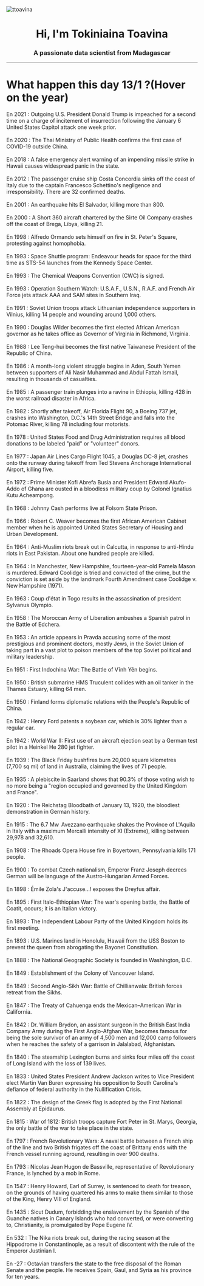 
<p align="left"> <img src="https://komarev.com/ghpvc/?username=ttoavina&label=Profile%20views&color=0e75b6&style=flat" alt="ttoavina" /> </p>
<h1 align="center">Hi, I'm Tokiniaina Toavina</h1>
<h3 align="center">A passionate data scientist from Madagascar</h3>
    
<hr/>
<h1> What happen this day 13/1 ?(Hover on the year)</h1>

En 2021 : Outgoing U.S. President Donald Trump is impeached for a second time on a charge of incitement of insurrection following the January 6 United States Capitol attack one week prior.
<br/><br/>
En 2020 : The Thai Ministry of Public Health confirms the first case of COVID-19 outside China.
<br/><br/>
En 2018 : A false emergency alert warning of an impending missile strike in Hawaii causes widespread panic in the state.
<br/><br/>
En 2012 : The passenger cruise ship Costa Concordia sinks off the coast of Italy due to the captain Francesco Schettino's negligence and irresponsibility. There are 32 confirmed deaths.
<br/><br/>
En 2001 : An earthquake hits El Salvador, killing more than 800.
<br/><br/>
En 2000 : A Short 360 aircraft chartered by the Sirte Oil Company crashes off the coast of Brega, Libya, killing 21.
<br/><br/>
En 1998 : Alfredo Ormando sets himself on fire in St. Peter's Square, protesting against homophobia.
<br/><br/>
En 1993 : Space Shuttle program: Endeavour heads for space for the third time as STS-54 launches from the Kennedy Space Center.
<br/><br/>
En 1993 : The Chemical Weapons Convention (CWC) is signed.
<br/><br/>
En 1993 : Operation Southern Watch: U.S.A.F., U.S.N., R.A.F. and French Air Force jets attack AAA and SAM sites in Southern Iraq.
<br/><br/>
En 1991 : Soviet Union troops attack Lithuanian independence supporters in Vilnius, killing 14 people and wounding around 1,000 others.
<br/><br/>
En 1990 : Douglas Wilder becomes the first elected African American governor as he takes office as Governor of Virginia in Richmond, Virginia.
<br/><br/>
En 1988 : Lee Teng-hui becomes the first native Taiwanese President of the Republic of China.
<br/><br/>
En 1986 : A month-long violent struggle begins in Aden, South Yemen between supporters of Ali Nasir Muhammad and Abdul Fattah Ismail, resulting in thousands of casualties.
<br/><br/>
En 1985 : A passenger train plunges into a ravine in Ethiopia, killing 428 in the worst railroad disaster in Africa.
<br/><br/>
En 1982 : Shortly after takeoff, Air Florida Flight 90, a Boeing 737 jet, crashes into Washington, D.C.'s 14th Street Bridge and falls into the Potomac River, killing 78 including four motorists.
<br/><br/>
En 1978 : United States Food and Drug Administration requires all blood donations to be labeled "paid" or "volunteer" donors.
<br/><br/>
En 1977 : Japan Air Lines Cargo Flight 1045, a Douglas DC-8 jet, crashes onto the runway during takeoff from Ted Stevens Anchorage International Airport, killing five.
<br/><br/>
En 1972 : Prime Minister Kofi Abrefa Busia and President Edward Akufo-Addo of Ghana are ousted in a bloodless military coup by Colonel Ignatius Kutu Acheampong.
<br/><br/>
En 1968 : Johnny Cash performs live at Folsom State Prison.
<br/><br/>
En 1966 : Robert C. Weaver becomes the first African American Cabinet member when he is appointed United States Secretary of Housing and Urban Development.
<br/><br/>
En 1964 : Anti-Muslim riots break out in Calcutta, in response to anti-Hindu riots in East Pakistan. About one hundred people are killed.
<br/><br/>
En 1964 : In Manchester, New Hampshire, fourteen-year-old Pamela Mason is murdered. Edward Coolidge is tried and convicted of the crime, but the conviction is set aside by the landmark Fourth Amendment case Coolidge v. New Hampshire (1971).
<br/><br/>
En 1963 : Coup d'état in Togo results in the assassination of president Sylvanus Olympio.
<br/><br/>
En 1958 : The Moroccan Army of Liberation ambushes a Spanish patrol in the Battle of Edchera.
<br/><br/>
En 1953 : An article appears in Pravda accusing some of the most prestigious and prominent doctors, mostly Jews, in the Soviet Union of taking part in a vast plot to poison members of the top Soviet political and military leadership.
<br/><br/>
En 1951 : First Indochina War: The Battle of Vĩnh Yên begins.
<br/><br/>
En 1950 : British submarine HMS Truculent collides with an oil tanker in the Thames Estuary, killing 64 men.
<br/><br/>
En 1950 : Finland forms diplomatic relations with the People's Republic of China.
<br/><br/>
En 1942 : Henry Ford patents a soybean car, which is 30% lighter than a regular car.
<br/><br/>
En 1942 : World War II: First use of an aircraft ejection seat by a German test pilot in a Heinkel He 280 jet fighter.
<br/><br/>
En 1939 : The Black Friday bushfires burn 20,000 square kilometres (7,700 sq mi) of land in Australia, claiming the lives of 71 people.
<br/><br/>
En 1935 : A plebiscite in Saarland shows that 90.3% of those voting wish to no more being a "region occupied and governed by the United Kingdom and France".
<br/><br/>
En 1920 : The Reichstag Bloodbath of January 13, 1920, the bloodiest demonstration in German history.
<br/><br/>
En 1915 : The 6.7 Mw  Avezzano earthquake shakes the Province of L'Aquila in Italy with a maximum Mercalli intensity of XI (Extreme), killing between 29,978 and 32,610.
<br/><br/>
En 1908 : The Rhoads Opera House fire in Boyertown, Pennsylvania kills 171 people.
<br/><br/>
En 1900 : To combat Czech nationalism, Emperor Franz Joseph decrees German will be language of the Austro-Hungarian Armed Forces.
<br/><br/>
En 1898 : Émile Zola's J'accuse…! exposes the Dreyfus affair.
<br/><br/>
En 1895 : First Italo-Ethiopian War: The war's opening battle, the Battle of Coatit, occurs; it is an Italian victory.
<br/><br/>
En 1893 : The Independent Labour Party of the United Kingdom holds its first meeting.
<br/><br/>
En 1893 : U.S. Marines land in Honolulu, Hawaii from the USS Boston to prevent the queen from abrogating the Bayonet Constitution.
<br/><br/>
En 1888 : The National Geographic Society is founded in Washington, D.C.
<br/><br/>
En 1849 : Establishment of the Colony of Vancouver Island.
<br/><br/>
En 1849 : Second Anglo-Sikh War: Battle of Chillianwala: British forces retreat from the Sikhs.
<br/><br/>
En 1847 : The Treaty of Cahuenga ends the Mexican–American War in California.
<br/><br/>
En 1842 : Dr. William Brydon, an assistant surgeon in the British East India Company Army during the First Anglo-Afghan War, becomes famous for being the sole survivor of an army of 4,500 men and 12,000 camp followers when he reaches the safety of a garrison in Jalalabad, Afghanistan.
<br/><br/>
En 1840 : The steamship Lexington burns and sinks four miles off the coast of Long Island with the loss of 139 lives.
<br/><br/>
En 1833 : United States President Andrew Jackson writes to Vice President elect Martin Van Buren expressing his opposition to South Carolina's defiance of federal authority in the Nullification Crisis.
<br/><br/>
En 1822 : The design of the Greek flag is adopted by the First National Assembly at Epidaurus.
<br/><br/>
En 1815 : War of 1812: British troops capture Fort Peter in St. Marys, Georgia, the only battle of the war to take place in the state.
<br/><br/>
En 1797 : French Revolutionary Wars: A naval battle between a French ship of the line and two British frigates off the coast of Brittany ends with the French vessel running aground, resulting in over 900 deaths.
<br/><br/>
En 1793 : Nicolas Jean Hugon de Bassville, representative of Revolutionary France, is lynched by a mob in Rome.
<br/><br/>
En 1547 : Henry Howard, Earl of Surrey, is sentenced to death for treason, on the grounds of having quartered his arms to make them similar to those of the King, Henry VIII of England.
<br/><br/>
En 1435 : Sicut Dudum, forbidding the enslavement by the Spanish of the Guanche natives in Canary Islands who had converted, or were converting to, Christianity, is promulgated by Pope Eugene IV.
<br/><br/>
En 532 : The Nika riots break out, during the racing season at the Hippodrome in Constantinople, as a result of discontent with the rule of the Emperor Justinian I.
<br/><br/>
En -27 : Octavian transfers the state to the free disposal of the Roman Senate and the people. He receives Spain, Gaul, and Syria as his province for ten years.
<br/><br/>
